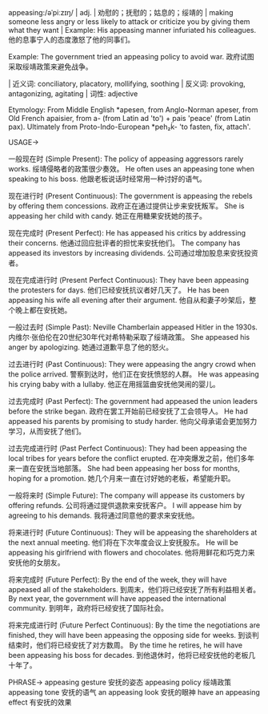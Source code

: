 appeasing:/əˈpiːzɪŋ/ | adj. | 劝慰的；抚慰的；姑息的；绥靖的 | making someone less angry or less likely to attack or criticize you by giving them what they want |  Example:  His appeasing manner infuriated his colleagues. 他的息事宁人的态度激怒了他的同事们。

Example:  The government tried an appeasing policy to avoid war. 政府试图采取绥靖政策来避免战争。

| 近义词: conciliatory, placatory, mollifying, soothing | 反义词: provoking, antagonizing, agitating | 词性: adjective


Etymology:
From Middle English *apesen, from Anglo-Norman apeser, from Old French apaisier, from a- (from Latin ad 'to') + pais 'peace' (from Latin pax). Ultimately from Proto-Indo-European *peh₂ḱ-  'to fasten, fix, attach'.


USAGE->

一般现在时 (Simple Present):
The policy of appeasing aggressors rarely works.  绥靖侵略者的政策很少奏效。
He often uses an appeasing tone when speaking to his boss. 他跟老板说话时经常用一种讨好的语气。


现在进行时 (Present Continuous):
The government is appeasing the rebels by offering them concessions. 政府正在通过提供让步来安抚叛军。
She is appeasing her child with candy. 她正在用糖果安抚她的孩子。


现在完成时 (Present Perfect):
He has appeased his critics by addressing their concerns. 他通过回应批评者的担忧来安抚他们。
The company has appeased its investors by increasing dividends.  公司通过增加股息来安抚投资者。


现在完成进行时 (Present Perfect Continuous):
They have been appeasing the protesters for days. 他们已经安抚抗议者好几天了。
He has been appeasing his wife all evening after their argument.  他自从和妻子吵架后，整个晚上都在安抚她。


一般过去时 (Simple Past):
Neville Chamberlain appeased Hitler in the 1930s.  内维尔·张伯伦在20世纪30年代对希特勒采取了绥靖政策。
She appeased his anger by apologizing. 她通过道歉平息了他的怒火。


过去进行时 (Past Continuous):
They were appeasing the angry crowd when the police arrived.  警察到达时，他们正在安抚愤怒的人群。
He was appeasing his crying baby with a lullaby. 他正在用摇篮曲安抚他哭闹的婴儿。


过去完成时 (Past Perfect):
The government had appeased the union leaders before the strike began. 政府在罢工开始前已经安抚了工会领导人。
He had appeased his parents by promising to study harder. 他向父母承诺会更加努力学习，从而安抚了他们。


过去完成进行时 (Past Perfect Continuous):
They had been appeasing the local tribes for years before the conflict erupted. 在冲突爆发之前，他们多年来一直在安抚当地部落。
She had been appeasing her boss for months, hoping for a promotion. 她几个月来一直在讨好她的老板，希望能升职。


一般将来时 (Simple Future):
The company will appease its customers by offering refunds.  公司将通过提供退款来安抚客户。
I will appease him by agreeing to his demands.  我将通过同意他的要求来安抚他。


将来进行时 (Future Continuous):
They will be appeasing the shareholders at the next annual meeting.  他们将在下次年度会议上安抚股东。
He will be appeasing his girlfriend with flowers and chocolates. 他将用鲜花和巧克力来安抚他的女朋友。


将来完成时 (Future Perfect):
By the end of the week, they will have appeased all of the stakeholders. 到周末，他们将已经安抚了所有利益相关者。
By next year, the government will have appeased the international community. 到明年，政府将已经安抚了国际社会。


将来完成进行时 (Future Perfect Continuous):
By the time the negotiations are finished, they will have been appeasing the opposing side for weeks. 到谈判结束时，他们将已经安抚了对方数周。
By the time he retires, he will have been appeasing his boss for decades. 到他退休时，他将已经安抚他的老板几十年了。


PHRASE->
appeasing gesture  安抚的姿态
appeasing policy  绥靖政策
appeasing tone  安抚的语气
an appeasing look  安抚的眼神
have an appeasing effect  有安抚的效果
